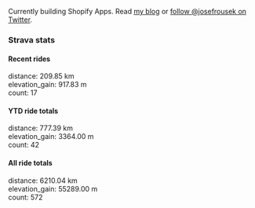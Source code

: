 Currently building Shopify Apps. Read [my blog](https://blog.rousek.name/) or [follow @josefrousek on Twitter](https://twitter.com/josefrousek).

### Strava stats

<!-- strava_stats starts -->
#### Recent rides

distance: 209.85 km  
elevation_gain: 917.83 m  
count: 17


#### YTD ride totals

distance: 777.39 km  
elevation_gain: 3364.00 m  
count: 42


#### All ride totals

distance: 6210.04 km  
elevation_gain: 55289.00 m  
count: 572


<!-- strava_stats ends -->